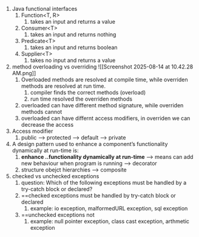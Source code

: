 1. Java functional interfaces
	1. Function<T, R>
		1. takes an input and returns a value
	2. Consumer\<T\>
		1. takes an input and returns nothing
	3. Predicate\<T\>
		1. takes an input and returns boolean
	4. Supplier\<T\>
		1. takes no input and returns a value
2. method overloading vs overriding
	![[Screenshot 2025-08-14 at 10.42.28 AM.png]]
	1. Overloaded methods are resolved at compile time, while overriden methods are resolved at run time.
		1. compiler finds the correct methods (overload)
		2. run time resolved the overriden methods
	2. overloaded can have different method signature, while overriden methods cannot
	3. overloaded can have differnt access modifiers, in overriden we can decrease the access 
3. Access modifier
	1. public --> protected --> default --> private
4. A design pattern used to enhance a component’s functionality dynamically at run-time is:
	1. **enhance ..functionality dynamically at run-time** --> means can add new behaviour when program is running --> decorator
	2. structure obejct hierarchies --> composite
5. checked vs unchecked exceptions
	1. question: Which of the following exceptions must be handled by a try-catch block or declared?
	2. ==checked exceptions must be handled by try-catch block or declared
		1. example: io exception, malformedURL exception, sql exception
	3. ==unchecked exceptions not
		1. example: null pointer exception, class cast exception, arthmetic exception

